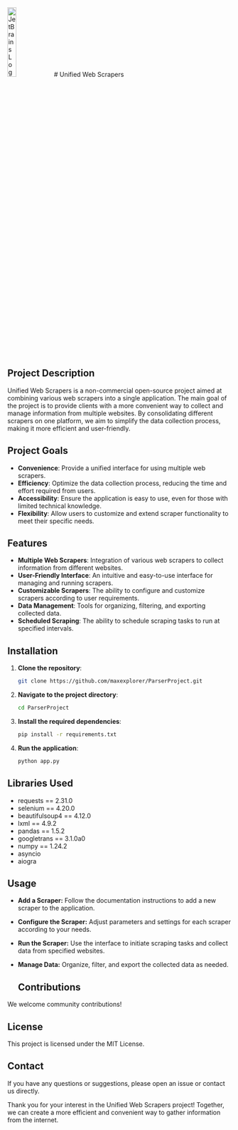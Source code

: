 <img src="https://resources.jetbrains.com/storage/products/company/brand/logos/jb_beam.png" alt="JetBrains Logo (Main) logo." width="20%" height="20%" >
# Unified Web Scrapers

## Project Description

Unified Web Scrapers is a non-commercial open-source project aimed at combining various web scrapers into a single application. The main goal of the project is to provide clients with a more convenient way to collect and manage information from multiple websites. By consolidating different scrapers on one platform, we aim to simplify the data collection process, making it more efficient and user-friendly.

## Project Goals

- **Convenience**: Provide a unified interface for using multiple web scrapers.
- **Efficiency**: Optimize the data collection process, reducing the time and effort required from users.
- **Accessibility**: Ensure the application is easy to use, even for those with limited technical knowledge.
- **Flexibility**: Allow users to customize and extend scraper functionality to meet their specific needs.

## Features

- **Multiple Web Scrapers**: Integration of various web scrapers to collect information from different websites.
- **User-Friendly Interface**: An intuitive and easy-to-use interface for managing and running scrapers.
- **Customizable Scrapers**: The ability to configure and customize scrapers according to user requirements.
- **Data Management**: Tools for organizing, filtering, and exporting collected data.
- **Scheduled Scraping**: The ability to schedule scraping tasks to run at specified intervals.

## Installation

1. **Clone the repository**:
   ```sh
   git clone https://github.com/maxexplorer/ParserProject.git
2. **Navigate to the project directory**:
   ```sh
   cd ParserProject
3. **Install the required dependencies**:
   ```sh
   pip install -r requirements.txt
4. **Run the application**:
   ```sh
   python app.py
   
## Libraries Used
- requests == 2.31.0
- selenium == 4.20.0
- beautifulsoup4 == 4.12.0
- lxml == 4.9.2
- pandas == 1.5.2
- googletrans == 3.1.0a0
- numpy == 1.24.2
- asyncio
- aiogra
  
## Usage
- **Add a Scraper:** Follow the documentation instructions to add a new scraper to the application.
- **Configure the Scraper:** Adjust parameters and settings for each scraper according to your needs.
- **Run the Scraper:** Use the interface to initiate scraping tasks and collect data from specified websites.
- **Manage Data:** Organize, filter, and export the collected data as needed.

  ## Contributions

We welcome community contributions!  

## License

This project is licensed under the MIT License.  

## Contact

If you have any questions or suggestions, please open an issue or contact us directly.

Thank you for your interest in the Unified Web Scrapers project! Together, we can create a more efficient and convenient way to gather information from the internet.

